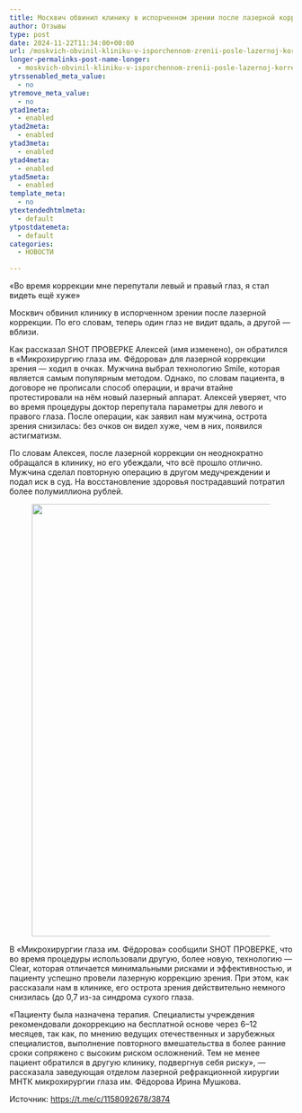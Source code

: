 ```yaml
---
title: Москвич обвинил клинику в испорченном зрении после лазерной коррекции
author: Отзывы
type: post
date: 2024-11-22T11:34:00+00:00
url: /moskvich-obvinil-kliniku-v-isporchennom-zrenii-posle-lazernoj-korrekczii/
longer-permalinks-post-name-longer:
  - moskvich-obvinil-kliniku-v-isporchennom-zrenii-posle-lazernoj-korrekczii
ytrssenabled_meta_value:
  - no
ytremove_meta_value:
  - no
ytad1meta:
  - enabled
ytad2meta:
  - enabled
ytad3meta:
  - enabled
ytad4meta:
  - enabled
ytad5meta:
  - enabled
template_meta:
  - no
ytextendedhtmlmeta:
  - default
ytpostdatemeta:
  - default
categories:
  - НОВОСТИ

---
```

«Во время коррекции мне перепутали левый и правый глаз, я стал видеть ещё хуже»

Москвич обвинил клинику в испорченном зрении после лазерной коррекции. По его словам, теперь один глаз не видит вдаль, а другой — вблизи.

Как рассказал SHOT ПРОВЕРКЕ Алексей (имя изменено), он обратился в «Микрохирургию глаза им. Фёдорова» для лазерной коррекции зрения — ходил в очках. Мужчина выбрал технологию Smile, которая является самым популярным методом. Однако, по словам пациента, в договоре не прописали способ операции, и врачи втайне протестировали на нём новый лазерный аппарат. Алексей уверяет, что во время процедуры доктор перепутала параметры для левого и правого глаза. После операции, как заявил нам мужчина, острота зрения снизилась: без очков он видел хуже, чем в них, появился астигматизм.

По словам Алексея, после лазерной коррекции он неоднократно обращался в клинику, но его убеждали, что всё прошло отлично. Мужчина сделал повторную операцию в другом медучреждении и подал иск в суд. На восстановление здоровья пострадавший потратил более полумиллиона рублей.<figure class="wp-block-image aligncenter size-full">

<img loading="lazy" decoding="async" width="1024" height="768" src="https://korrektsiya-zreniya.net/wp-content/uploads/2024/11/photo_2024-11-22_09-03-24.jpg" alt="" class="wp-image-675" srcset="https://korrektsiya-zreniya.net/wp-content/uploads/2024/11/photo_2024-11-22_09-03-24.jpg 1024w, https://korrektsiya-zreniya.net/wp-content/uploads/2024/11/photo_2024-11-22_09-03-24-300x225.jpg 300w, https://korrektsiya-zreniya.net/wp-content/uploads/2024/11/photo_2024-11-22_09-03-24-768x576.jpg 768w" sizes="auto, (max-width: 1024px) 100vw, 1024px" /> </figure> 

В «Микрохирургии глаза им. Фёдорова» сообщили SHOT ПРОВЕРКЕ, что во время процедуры использовали другую, более новую, технологию — Clear, которая отличается минимальными рисками и эффективностью, и пациенту успешно провели лазерную коррекцию зрения. При этом, как рассказали нам в клинике, его острота зрения действительно немного снизилась (до 0,7 из-за синдрома сухого глаза.

«Пациенту была назначена терапия. Специалисты учреждения рекомендовали докоррекцию на бесплатной основе через 6–12 месяцев, так как, по мнению ведущих отечественных и зарубежных специалистов, выполнение повторного вмешательства в более ранние сроки сопряжено с высоким риском осложнений. Тем не менее пациент обратился в другую клинику, подвергнув себя риску», — рассказала заведующая отделом лазерной рефракционной хирургии МНТК микрохирургии глаза им. Фёдорова Ирина Мушкова.

Источник: <https://t.me/c/1158092678/3874>